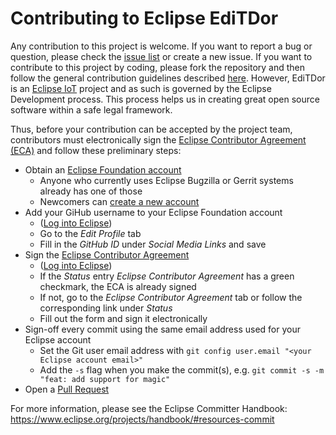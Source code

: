 # Contributing to Eclipse EdiTDor

Any contribution to this project is welcome.
If you want to report a bug or question, please check the [issue list](https://github.com/eclipse/editdor/issues) or create a new issue.
If you want to contribute to this project by coding, please fork the repository and then follow the general contribution guidelines described [here](https://github.com/firstcontributions/first-contributions/blob/master/README.md).
However, EdiTDor is an [Eclipse IoT](https://iot.eclipse.org) project and as such is governed by the Eclipse Development process.
This process helps us in creating great open source software within a safe legal framework.

Thus, before your contribution can be accepted by the project team, contributors must electronically sign the [Eclipse Contributor Agreement (ECA)](http://www.eclipse.org/legal/ECA.php) and follow these preliminary steps:

- Obtain an [Eclipse Foundation account](https://accounts.eclipse.org/)
  - Anyone who currently uses Eclipse Bugzilla or Gerrit systems already has one of those
  - Newcomers can [create a new account](https://accounts.eclipse.org/user/register?destination=user)
- Add your GiHub username to your Eclipse Foundation account
  - ([Log into Eclipse](https://accounts.eclipse.org/))
  - Go to the _Edit Profile_ tab
  - Fill in the _GitHub ID_ under _Social Media Links_ and save
- Sign the [Eclipse Contributor Agreement](http://www.eclipse.org/legal/ECA.php)
  - ([Log into Eclipse](https://accounts.eclipse.org/))
  - If the _Status_ entry _Eclipse Contributor Agreement_ has a green checkmark, the ECA is already signed
  - If not, go to the _Eclipse Contributor Agreement_ tab or follow the corresponding link under _Status_
  - Fill out the form and sign it electronically
- Sign-off every commit using the same email address used for your Eclipse account
  - Set the Git user email address with `git config user.email "<your Eclipse account email>"`
  - Add the `-s` flag when you make the commit(s), e.g. `git commit -s -m "feat: add support for magic"`
- Open a [Pull Request](https://github.com/eclipse/editdor/pulls)

For more information, please see the Eclipse Committer Handbook:
https://www.eclipse.org/projects/handbook/#resources-commit
